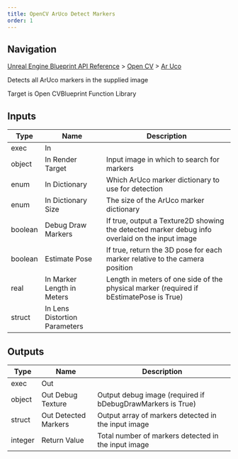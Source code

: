 ```yaml
---
title: OpenCV ArUco Detect Markers
order: 1
---
```

## Navigation

[Unreal Engine Blueprint API Reference](https://dev.epicgames.com/documentation/en-us/unreal-engine/BlueprintAPI) > [Open CV](https://dev.epicgames.com/documentation/en-us/unreal-engine/BlueprintAPI/OpenCV) > [Ar Uco](https://dev.epicgames.com/documentation/en-us/unreal-engine/BlueprintAPI/OpenCV/ArUco)

Detects all ArUco markers in the supplied image

Target is Open CVBlueprint Function Library

## Inputs

| Type | Name | Description |
| --- | --- | --- |
| exec | In |  |
| object | In Render Target | Input image in which to search for markers |
| enum | In Dictionary | Which ArUco marker dictionary to use for detection |
| enum | In Dictionary Size | The size of the ArUco marker dictionary |
| boolean | Debug Draw Markers | If true, output a Texture2D showing the detected marker debug info overlaid on the input image |
| boolean | Estimate Pose | If true, return the 3D pose for each marker relative to the camera position |
| real | In Marker Length in Meters | Length in meters of one side of the physical marker (required if bEstimatePose is True) |
| struct | In Lens Distortion Parameters |  |

## Outputs

| Type | Name | Description |
| --- | --- | --- |
| exec | Out |  |
| object | Out Debug Texture | Output debug image (required if bDebugDrawMarkers is True) |
| struct | Out Detected Markers | Output array of markers detected in the input image |
| integer | Return Value | Total number of markers detected in the input image |
